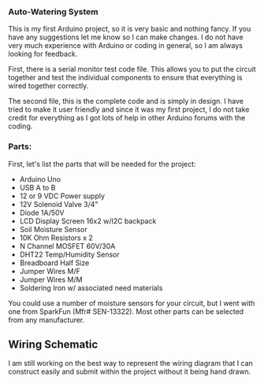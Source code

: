 ### Auto-Watering System

This is my first Arduino project, so it is very basic and nothing fancy. If you have any suggestions let me know so I can make changes. I do not have very much experience with Arduino or coding in general, so I am always looking for feedback. 

First, there is a serial monitor test code file. This allows you to put the circuit together and test the individual components to ensure that everything is wired together correctly. 

The second file, this is the complete code and is simply in design. I have tried to make it user friendly and since it was my first project, I do not take credit for everything as I got lots of help in other Arduino forums with the coding. 


### Parts:

First, let's list the parts that will be needed for the project:
  - Arduino Uno
  - USB A to B
  - 12 or 9 VDC Power supply
  - 12V Solenoid Valve 3/4"
  - Diode 1A/50V
  - LCD Display Screen 16x2 w/I2C backpack
  - Soil Moisture Sensor
  - 10K Ohm Resistors x 2
  - N Channel MOSFET 60V/30A
  - DHT22 Temp/Humidity Sensor
  - Breadboard Half Size
  - Jumper Wires M/F
  - Jumper Wires M/M
  - Soldering Iron w/ associated need materials

You could use a number of moisture sensors for your circuit, but I went with one from SparkFun (Mfr# SEN-13322). Most other parts can be selected from any manufacturer. 

## Wiring Schematic



I am still working on the best way to represent the wiring diagram that I can construct easily and submit within the project without it being hand drawn. 
